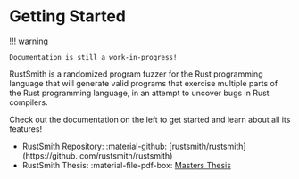 # Getting Started

!!! warning

    Documentation is still a work-in-progress!

RustSmith is a randomized program fuzzer for the Rust programming language that will generate valid programs that 
exercise multiple parts of the Rust programming language, in an attempt to uncover bugs in Rust compilers.

Check out the documentation on the left to get started and learn about all its features!


 - RustSmith Repository: :material-github: [rustsmith/rustsmith](https://github.
   com/rustsmith/rustsmith)
 - RustSmith Thesis: :material-file-pdf-box: [Masters Thesis](../rustsmith-thesis.pdf)